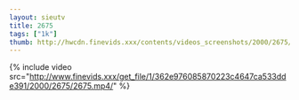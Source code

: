 ```yaml
--- 
layout: sieutv
title: 2675
tags: ["1k"]
thumb: http://hwcdn.finevids.xxx/contents/videos_screenshots/2000/2675/preview.mp4.jpg
---
```

{% include video src="http://www.finevids.xxx/get_file/1/362e976085870223c4647ca533dde391/2000/2675/2675.mp4/" %} 
